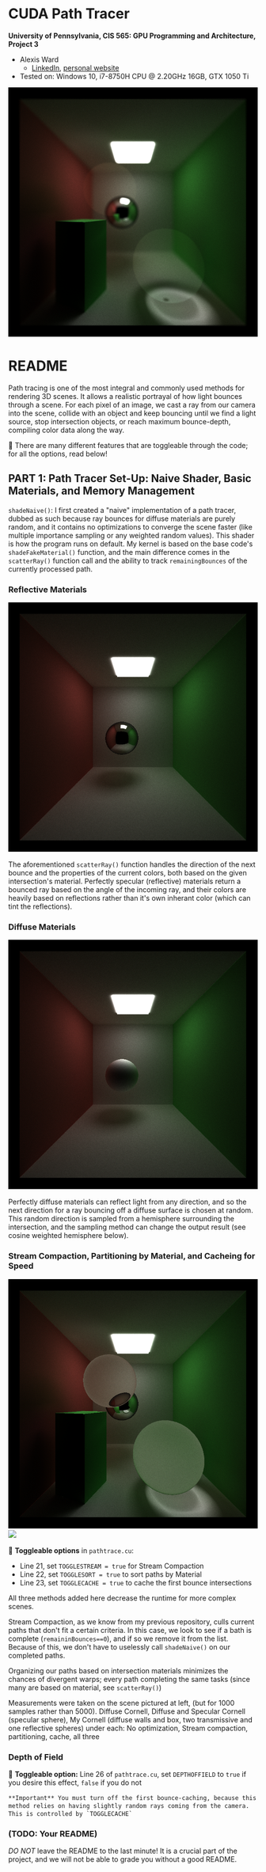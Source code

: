 CUDA Path Tracer
================

**University of Pennsylvania, CIS 565: GPU Programming and Architecture, Project 3**

* Alexis Ward
  * [LinkedIn](https://www.linkedin.com/in/alexis-ward47/), [personal website](https://www.alexis-ward.tech/)
* Tested on: Windows 10, i7-8750H CPU @ 2.20GHz 16GB, GTX 1050 Ti 

![](img/dof/0.2dof-d6.82-l0.25-5000samp.png)

# README

Path tracing is one of the most integral and commonly used methods for rendering 3D scenes. It allows a realistic portrayal of how light bounces through a scene. For each pixel of an image, we cast a ray from our camera into the scene, collide with an object and keep bouncing until we find a light source, stop intersection objects, or reach maximum bounce-depth, compiling color data along the way.

&#x1F537; There are many different features that are toggleable through the code; for all the options, read below!

## PART 1: Path Tracer Set-Up: Naive Shader, Basic Materials, and Memory Management 

`shadeNaive()`: I first created a "naive" implementation of a path tracer, dubbed as such because ray bounces for diffuse materials are purely random, and it contains no optimizations to converge the scene faster (like multiple importance sampling or any weighted random values). This shader is how the program runs on default. My kernel is based on the base code's `shadeFakeMaterial()` function, and the main difference comes in the `scatterRay()` function call and the ability to track `remainingBounces` of the currently processed path.


### Reflective Materials

![](img/Main/0-spec-5000samp.png)

The aforementioned `scatterRay()` function handles the direction of the next bounce and the properties of the current colors, both based on the given intersection's material. Perfectly specular (reflective) materials return a bounced ray based on the angle of the incoming ray, and their colors are heavily based on reflections rather than it's own inherant color (which can tint the reflections).


### Diffuse Materials

![](img/Main/0-diff-5000samp.png)

Perfectly diffuse materials can reflect light from any direction, and so the next direction for a ray bouncing off a diffuse surface is chosen at random. This random direction is sampled from a hemisphere surrounding the intersection, and the sampling method can change the output result (see cosine weighted hemisphere below).


### Stream Compaction, Partitioning by Material, and Cacheing for Speed

![](img/Main/0cornell5000samp.png) ![](img/graphcomp)

&#x1F537; **Toggleable options** in `pathtrace.cu`: 
* Line 21, set `TOGGLESTREAM = true` for Stream Compaction
* Line 22, set `TOGGLESORT = true` to sort paths by Material
* Line 23, set `TOGGLECACHE = true` to cache the first bounce intersections

All three methods added here decrease the runtime for more complex scenes.

Stream Compaction, as we know from my previous repository, culls current paths that don't fit a certain criteria. In this case, we look to see if a bath is complete (`remaininBounces==0`), and if so we remove it from the list. Because of this, we don't have to uselessly call `shadeNaive()` on our completed paths.

Organizing our paths based on intersection materials minimizes the chances of divergent warps; every path completing the same tasks (since many are based on material, see `scatterRay()`)

Measurements were taken on the scene pictured at left, (but for 1000 samples rather than 5000).
Diffuse Cornell, Diffuse and Specular Cornell (specular sphere), My Cornell (diffuse walls and box, two transmissive and one reflective spheres)
under each: No optimization, Stream compaction, partitioning, cache, all three



### Depth of Field

&#x1F537; **Toggleable option:** Line 26 of `pathtrace.cu`, set `DEPTHOFFIELD` to `true` if you desire this effect, `false` if you do not

    **Important** You must turn off the first bounce-caching, because this method relies on having slightly random rays coming from the camera. This is controlled by `TOGGLECACHE`



### (TODO: Your README)

*DO NOT* leave the README to the last minute! It is a crucial part of the
project, and we will not be able to grade you without a good README.

